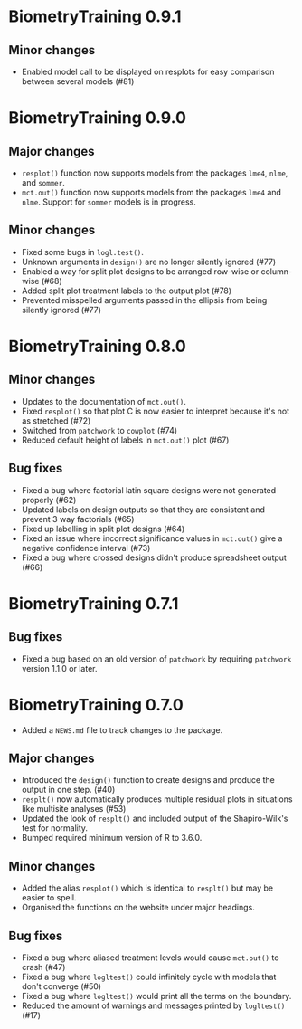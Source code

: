 # BiometryTraining 0.9.1

## Minor changes

- Enabled model call to be displayed on resplots for easy comparison between several models (#81)

# BiometryTraining 0.9.0

## Major changes

- `resplot()` function now supports models from the packages `lme4`, `nlme`, and `sommer`.
- `mct.out()` function now supports models from the packages `lme4` and `nlme`. Support for `sommer` models is in progress.

## Minor changes

- Fixed some bugs in `logl.test()`.
- Unknown arguments in `design()` are no longer silently ignored (#77)
- Enabled a way for split plot designs to be arranged row-wise or column-wise (#68)
- Added split plot treatment labels to the output plot (#78)
- Prevented misspelled arguments passed in the ellipsis from being silently ignored (#77)

# BiometryTraining 0.8.0

## Minor changes

- Updates to the documentation of `mct.out()`.
- Fixed `resplot()` so that plot C is now easier to interpret because it's not as stretched (#72)
- Switched from `patchwork` to `cowplot` (#74)
- Reduced default height of labels in `mct.out()` plot (#67)

## Bug fixes

- Fixed a bug where factorial latin square designs were not generated properly (#62)
- Updated labels on design outputs so that they are consistent and prevent 3 way factorials (#65)
- Fixed up labelling in split plot designs (#64)
- Fixed an issue where incorrect significance values in `mct.out()` give a negative confidence interval (#73)
- Fixed a bug where crossed designs didn't produce spreadsheet output (#66)

# BiometryTraining 0.7.1

## Bug fixes

- Fixed a bug based on an old version of `patchwork` by requiring `patchwork` version 1.1.0 or later.

# BiometryTraining 0.7.0

* Added a `NEWS.md` file to track changes to the package.

## Major changes

- Introduced the `design()` function to create designs and produce the output in one step. (#40)
- `resplt()` now automatically produces multiple residual plots in situations like multisite analyses (#53)
- Updated the look of `resplt()` and included output of the Shapiro-Wilk's test for normality.
- Bumped required minimum version of R to 3.6.0.

## Minor changes

- Added the alias `resplot()` which is identical to `resplt()` but may be easier to spell.
- Organised the functions on the website under major headings.

## Bug fixes

- Fixed a bug where aliased treatment levels would cause `mct.out()` to crash (#47)
- Fixed a bug where `logltest()` could infinitely cycle with models that don't converge (#50)
- Fixed a bug where `logltest()` would print all the terms on the boundary.
- Reduced the amount of warnings and messages printed by `logltest()` (#17)
